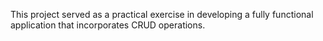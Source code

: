This project served as a practical exercise in developing a fully functional application that incorporates CRUD operations.
